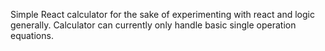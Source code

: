Simple React calculator for the sake of experimenting with react and logic generally. Calculator can currently only handle basic single operation equations. 
